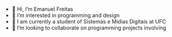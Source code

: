 - 👋 Hi, I’m Emanuel Freitas
- 👀 I’m interested in programming and design 
- 🌱 I am currently a student of Sistemas e Midias Digitais at UFC
- 💞️ I’m looking to collaborate on programming projects involving
<!---
emanuelfrx/emanuelfrx is a ✨ special ✨ repository because its `README.md` (this file) appears on your GitHub profile.
You can click the Preview link to take a look at your changes.
--->
